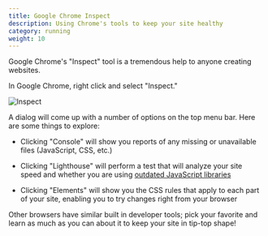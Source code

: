 ```yaml
---
title: Google Chrome Inspect 
description: Using Chrome's tools to keep your site healthy
category: running 
weight: 10 
---
```


Google Chrome's "Inspect" tool is a tremendous help to anyone creating websites.  

In Google Chrome, right click and select "Inspect." 

![Inspect](/images/browser_inspect.png)

A dialog will come up with a number of options on the top menu bar.
Here are some things to explore: 

- Clicking "Console" will show you reports of any missing or unavailable files (JavaScript, CSS, etc.) 

- Clicking "Lighthouse" will perform a test that will analyze your site speed and whether you are using [outdated JavaScript libraries](/user/upgrading/javascript_updates/)

- Clicking "Elements" will show you the CSS rules that apply to each part of your site, enabling you to try changes right from your browser

Other browsers have similar built in developer tools; pick your favorite and learn as much as you can about it to keep your site in tip-top shape! 

